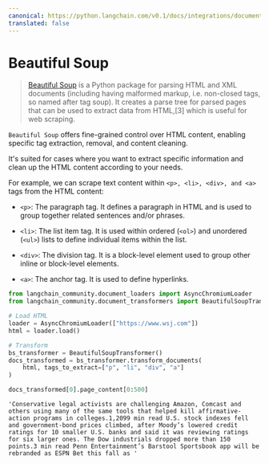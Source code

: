 ```yaml
---
canonical: https://python.langchain.com/v0.1/docs/integrations/document_transformers/beautiful_soup
translated: false
---
```


# Beautiful Soup

>[Beautiful Soup](https://www.crummy.com/software/BeautifulSoup/) is a Python package for parsing
> HTML and XML documents (including having malformed markup, i.e. non-closed tags, so named after tag soup).
> It creates a parse tree for parsed pages that can be used to extract data from HTML,[3] which
> is useful for web scraping.

`Beautiful Soup` offers fine-grained control over HTML content, enabling specific tag extraction, removal, and content cleaning.

It's suited for cases where you want to extract specific information and clean up the HTML content according to your needs.

For example, we can scrape text content within `<p>, <li>, <div>, and <a>` tags from the HTML content:

* `<p>`: The paragraph tag. It defines a paragraph in HTML and is used to group together related sentences and/or phrases.

* `<li>`: The list item tag. It is used within ordered (`<ol>`) and unordered (`<ul>`) lists to define individual items within the list.

* `<div>`: The division tag. It is a block-level element used to group other inline or block-level elements.

* `<a>`: The anchor tag. It is used to define hyperlinks.

```python
from langchain_community.document_loaders import AsyncChromiumLoader
from langchain_community.document_transformers import BeautifulSoupTransformer

# Load HTML
loader = AsyncChromiumLoader(["https://www.wsj.com"])
html = loader.load()
```

```python
# Transform
bs_transformer = BeautifulSoupTransformer()
docs_transformed = bs_transformer.transform_documents(
    html, tags_to_extract=["p", "li", "div", "a"]
)
```

```python
docs_transformed[0].page_content[0:500]
```

```output
'Conservative legal activists are challenging Amazon, Comcast and others using many of the same tools that helped kill affirmative-action programs in colleges.1,2099 min read U.S. stock indexes fell and government-bond prices climbed, after Moody’s lowered credit ratings for 10 smaller U.S. banks and said it was reviewing ratings for six larger ones. The Dow industrials dropped more than 150 points.3 min read Penn Entertainment’s Barstool Sportsbook app will be rebranded as ESPN Bet this fall as '
```